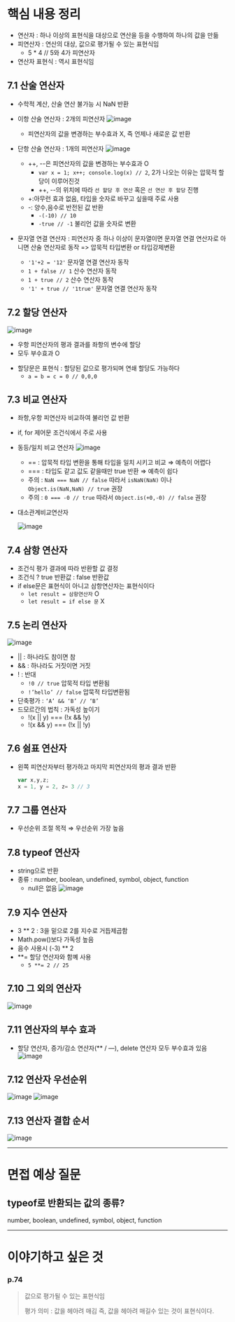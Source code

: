 # 핵심 내용 정리

- 연산자 : 하나 이상의 표현식을 대상으로 연산을 등을 수행하여 하나의 값을 만듦
- 피연산자 : 연산의 대상, 값으로 평가될 수 있는 표현식임
  - 5 \* 4 // 5와 4가 피연산자
- 연산자 표현식 : 역시 표현식임

## 7.1 산술 연산자

- 수학적 계산, 산술 연산 불가능 시 NaN 반환
- 이항 산술 연산자 : 2개의 피연산자
  ![image](https://github.com/KingJiwon/js_deep_dive/assets/84695884/a85651a2-bf11-4284-bca7-43807dd1bbc2)

  - 피연산자의 값을 변경하는 부수효과 X, 즉 언제나 새로운 값 반환
- 단항 산술 연산자 : 1개의 피연산자
 ![image](https://github.com/KingJiwon/js_deep_dive/assets/84695884/a79f7dd2-f145-4a0e-88cf-c4ea8a9cf905)

  - ++, --은 피연산자의 값을 변경하는 부수효과 O
    - `var x = 1; x++; console.log(x) // 2`,
      2가 나오는 이유는 압묵적 할당이 이루어진것
    - ++, --의 위치에 따라 `선 할당 후 연산` 혹은 `선 연산 후 할당` 진행
  - +:아무런 효과 없음, 타입을 숫자로 바꾸고 싶을때 주로 사용
  - -: 양수,음수로 반전된 값 반환
    - `-(-10) // 10`
    - `-true // -1` 불리언 값을 숫자로 변환
- 문자열 연결 연산자 : 피연산자 중 하나 이상이 문자열이면 문자열 연결 연산자로 아니면 산술 연산자로 동작 => 압묵적 타입변환 or 타입강제변환
  - `'1'+2 = '12'` 문자열 연결 연산자 동작
  - `1 + false // 1` 산수 연산자 동작
  - `1 + true // 2` 산수 연산자 동작
  - `'1' + true // '1true'` 문자열 연결 연산자 동작

## 7.2 할당 연산자

![image](https://github.com/KingJiwon/js_deep_dive/assets/84695884/2c1a4d5b-29d5-4828-97d5-20cf259d5475)


- 우항 피연산자의 평과 결과를 좌항의 변수에 할당
- 모두 부수효과 O

* 할당문은 표현식 : 할당된 값으로 평가되며 연쇄 할당도 가능하다
  - `a = b = c = 0 // 0,0,0`

## 7.3 비교 연산자

- 좌항,우항 피연산자 비교하여 불리언 값 반환
- if, for 제어문 조건식에서 주로 사용
- 동등/일치 비교 연산자
![image](https://github.com/KingJiwon/js_deep_dive/assets/84695884/bfdbfb5c-548d-4bdf-bf34-3d88f31149d9)
    * == : 압묵적 타입 변환을 통해 타입을 일치 시키고 비교 ⇒ 예측이 어렵다
    * === : 타입도 같고 값도 같을때만 true 반환 ⇒ 예측이 쉽다
    - 주의 : `NaN === NaN // false` 따라서 `isNaN(NaN)` 이나 `Object.is(NaN,NaN) // true` 권장
    - 주의 : `0 === -0 // true` 따라서 `Object.is(+0,-0) // false` 권장
    
- 대소관계비교연산자
  
   ![image](https://github.com/KingJiwon/js_deep_dive/assets/84695884/bf0103bf-9c8e-4758-8b11-59f931bd6b7e)


## 7.4 삼항 연산자
- 조건식 평가 결과에 따라 반환할 값 결정
- 조건식 ? true 반환값 : false 반환값
- if else문은 표현식이 아니고 삼항연산자는 표현식이다
    - `let result = 삼항연산자` O
    - `let result = if else 문` X

## 7.5 논리 연산자
![image](https://github.com/KingJiwon/js_deep_dive/assets/84695884/483b3a80-f337-4cd5-a40c-26d03c51ced7)
- || : 하나라도 참이면 참
- && : 하나라도 거짓이면 거짓
- ! : 반대
    - `!0 // true` 압묵적 타입 변환됨
    - `!’hello’ // false` 압묵적 타입변환됨
- 단축평가 : `‘A’ && ‘B’ // ‘B’`
- 드모르간의 법칙 : 가독성 높이기
    - !(x || y) === (!x && !y)
    - !(x && y) === (!x || !y)

## 7.6 쉼표 연산자

- 왼쪽 피연산자부터 평가하고 마지막 피연산자의 평과 결과 반환
    
    ```jsx
    var x,y,z;
    x = 1, y = 2, z= 3 // 3
    ```
    

## 7.7 그룹 연산자

- 우선순위 조절 목적 ⇒ 우선순위 가장 높음

## 7.8 typeof 연산자

- string으로 반환
- 종류 : number, boolean, undefined, symbol, object, function
    - null은 없음
![image](https://github.com/KingJiwon/js_deep_dive/assets/84695884/65f16363-cbf6-4e0b-8ec7-ed21b35e797e)

## 7.9 지수 연산자
* 3 ** 2 : 3을 밑으로 2를 지수로 거듭제곱함
* Math.pow()보다 가독성 높음
* 음수 사용시 (-3) ** 2
* **= 할당 연산자와 함꼐 사용
  * `5 **= 2 // 25`

## 7.10 그 외의 연산자
![image](https://github.com/KingJiwon/js_deep_dive/assets/84695884/3c655d22-951f-42f0-8a84-1048c9de30e7)

## 7.11 연산자의 부수 효과
* 할당 연산자, 증가/감소 연산자(** / —), delete 연산자 모두 부수효과 있음
![image](https://github.com/KingJiwon/js_deep_dive/assets/84695884/952e5062-9565-46c3-a99b-2e91232174eb)

## 7.12 연산자 우선순위
![image](https://github.com/KingJiwon/js_deep_dive/assets/84695884/baeb5c26-093a-4754-8dfa-8bc5bc6d2bf4)
![image](https://github.com/KingJiwon/js_deep_dive/assets/84695884/6545b797-e9d1-4584-bd1c-c8d98527056e)
## 7.13 연산자 결합 순서
![image](https://github.com/KingJiwon/js_deep_dive/assets/84695884/976d4b1b-e3f1-4b3e-81af-07b9ce53ba7b)


---

# 면접 예상 질문

## typeof로 반환되는 값의 종류?
number, boolean, undefined, symbol, object, function

---

# 이야기하고 싶은 것

### p.74

> 값으로 평가될 수 있는 표현식임
>
> 평가 의미 : 값을 헤아려 매김 즉, 값을 헤아려 매길수 있는 것이 표현식이다.
